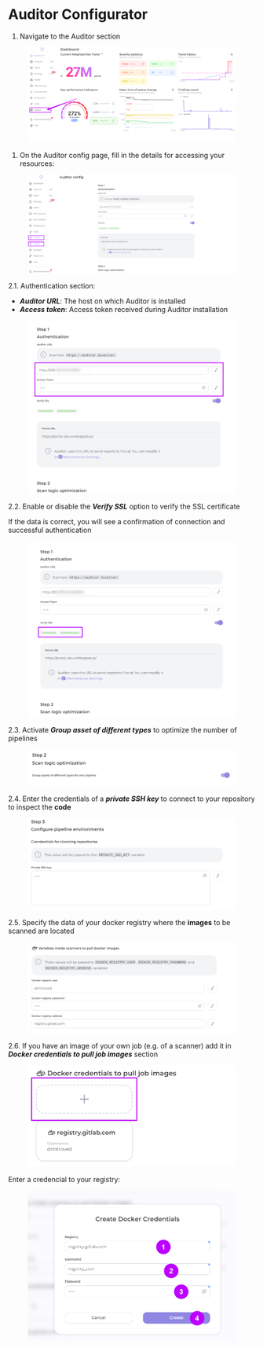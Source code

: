# Auditor Configurator

1. Navigate to the Auditor section

<figure><img src="../../../.gitbook/assets/image (1) (1) (1) (1) (1) (1) (1).png" alt=""><figcaption></figcaption></figure>

1. On the Auditor config page, fill in the details for accessing your resources:

<figure><img src="../../../.gitbook/assets/image (1) (1) (1) (1) (1) (1) (1) (1).png" alt=""><figcaption></figcaption></figure>

2.1. Authentication section:

* _**Auditor URL**_: The host on which Auditor is installed
* _**Access token**_: Access token received during Auditor installation

<figure><img src="../../../.gitbook/assets/image (2) (1) (1) (1) (1).png" alt=""><figcaption></figcaption></figure>

2.2. Enable or disable the _**Verify SSL**_ option to verify the SSL certificate

If the data is correct, you will see a confirmation of connection and successful authentication

<figure><img src="../../../.gitbook/assets/image (3) (1) (1) (1).png" alt=""><figcaption></figcaption></figure>

2.3. Activate _**Group asset of different types**_ to optimize the number of pipelines

<figure><img src="../../../.gitbook/assets/aud conf 5.png" alt=""><figcaption></figcaption></figure>

2.4. Enter the credentials of a _**private SSH key**_ to connect to your repository to inspect the **code**

<figure><img src="../../../.gitbook/assets/aud conf 6.png" alt=""><figcaption></figcaption></figure>

2.5. Specify the data of your docker registry where the **images** to be scanned are located

<figure><img src="../../../.gitbook/assets/aud conf 7.png" alt=""><figcaption></figcaption></figure>

2.6. If you have an image of your own job (e.g. of a scanner) add it in _**Docker credentials to pull job images**_ section

<figure><img src="../../../.gitbook/assets/auditor conf8.png" alt=""><figcaption></figcaption></figure>

Enter a credencial to your registry:

<figure><img src="../../../.gitbook/assets/auditor conf9.png" alt=""><figcaption></figcaption></figure>
